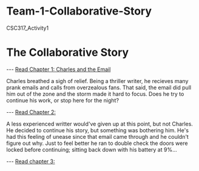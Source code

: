 # Team-1-Collaborative-Story
CSC317_Activity1

# The Collaborative Story

--- [Read Chapter 1: Charles and the Email](chapterone.py)

Charles breathed a sigh of relief. Being a thriller writer, he recieves many prank emails and calls from overzealous fans.
That said, the email did pull him out of the zone and the storm made it hard to focus. Does he try to continue his work, or stop here for the night?

--- [Read Chapter 2:](chapter2)

A less experienced writter would've given up at this point, but not Charles. He decided to continue his story, but something was bothering him. He's had this feeling of unease since that email came through and he couldn't figure out why. Just to feel better he ran to double check the doors were locked before continuing; sitting back down with his battery at 9%...

--- [Read chapter 3:](chapter3.py)
